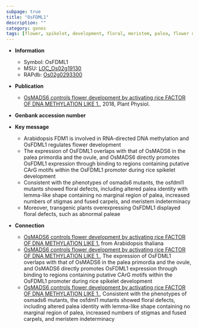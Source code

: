 ```yaml
---
subpage: true
title: "OsFDML1"
description: ""
category: genes
tags: [flower, spikelet, development, floral, meristem, palea, flower development, spikelet development]
---
```


* **Information**  
    + Symbol: OsFDML1  
    + MSU: [LOC_Os02g19130](http://rice.plantbiology.msu.edu/cgi-bin/ORF_infopage.cgi?orf=LOC_Os02g19130)  
    + RAPdb: [Os02g0293300](http://rapdb.dna.affrc.go.jp/viewer/gbrowse_details/irgsp1?name=Os02g0293300)  

* **Publication**  
    + [OsMADS6 controls flower development by activating rice FACTOR OF DNA METHYLATION LIKE 1.](http://www.ncbi.nlm.nih.gov/pubmed?term=OsMADS6+controls+flower+development+by+activating+rice+FACTOR+OF+DNA+METHYLATION+LIKE+1.%5BTitle%5D), 2018, Plant Physiol.

* **Genbank accession number**  

* **Key message**  
    + Arabidopsis FDM1 is involved in RNA-directed DNA methylation and OsFDML1 regulates flower development
    + The expression of OsFDML1 overlaps with that of OsMADS6 in the palea primordia and the ovule, and OsMADS6 directly promotes OsFDML1 expression through binding to regions containing putative CArG motifs within the OsFDML1 promoter during rice spikelet development
    + Consistent with the phenotypes of osmads6 mutants, the osfdml1 mutants showed floral defects, including altered palea identity with lemma-like shape containing no marginal region of palea, increased numbers of stigmas and fused carpels, and meristem indeterminacy
    + Moreover, transgenic plants overexpressing OsFDML1 displayed floral defects, such as abnormal paleae

* **Connection**  
    + [OsMADS6 controls flower development by activating rice FACTOR OF DNA METHYLATION LIKE 1.](FDM1) from Arabidopsis thaliana
    + [OsMADS6 controls flower development by activating rice FACTOR OF DNA METHYLATION LIKE 1.](http://www.ncbi.nlm.nih.gov/pubmed?term=OsMADS6+controls+flower+development+by+activating+rice+FACTOR+OF+DNA+METHYLATION+LIKE+1.%5BTitle%5D),  The expression of OsFDML1 overlaps with that of OsMADS6 in the palea primordia and the ovule, and OsMADS6 directly promotes OsFDML1 expression through binding to regions containing putative CArG motifs within the OsFDML1 promoter during rice spikelet development
    + [OsMADS6 controls flower development by activating rice FACTOR OF DNA METHYLATION LIKE 1.](http://www.ncbi.nlm.nih.gov/pubmed?term=OsMADS6+controls+flower+development+by+activating+rice+FACTOR+OF+DNA+METHYLATION+LIKE+1.%5BTitle%5D),  Consistent with the phenotypes of osmads6 mutants, the osfdml1 mutants showed floral defects, including altered palea identity with lemma-like shape containing no marginal region of palea, increased numbers of stigmas and fused carpels, and meristem indeterminacy



